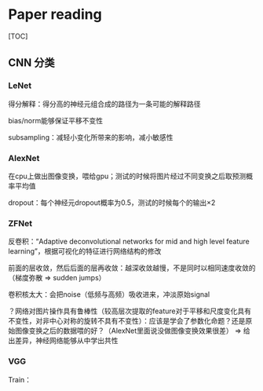 # Paper reading

[TOC]

## CNN 分类

### LeNet

得分解释：得分高的神经元组合成的路径为一条可能的解释路径

bias/norm能够保证平移不变性

subsampling：减轻小变化所带来的影响，减小敏感性

### AlexNet

在cpu上做出图像变换，喂给gpu；测试的时候将图片经过不同变换之后取预测概率平均值

dropout：每个神经元dropout概率为0.5，测试的时候每个的输出×2

### ZFNet

反卷积：“Adaptive deconvolutional networks for mid and high level feature learning”，根据可视化的特征进行网络结构的修改

前面的层收敛，然后后面的层再收敛：越深收敛越慢，不是同时以相同速度收敛的（梯度弥散 => sudden jumps）

卷积核太大：会把noise（低频与高频）吸收进来，冲淡原始signal

？网络对图片操作具有鲁棒性（较高层次提取的feature对于平移和尺度变化具有不变性，对非中心对称的旋转不具有不变性）：应该是学会了参数化命题？还是原始图像变换之后的数据喂的好？（AlexNet里面说没做图像变换效果很差） => 给出差异，神经网络能够从中学出共性

### VGG

Train：